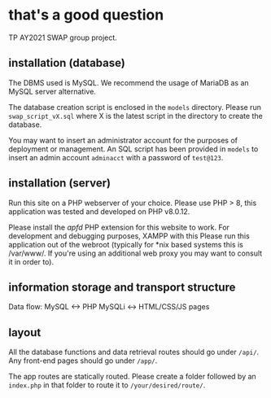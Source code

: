 # that's a good question
TP AY2021 SWAP group project.

## installation (database)
The DBMS used is MySQL. We recommend the usage of MariaDB as an MySQL server alternative.

The database creation script is enclosed in the `models` directory. Please run `swap_script_vX.sql` where X is the latest script in the directory to create the database.

You may want to insert an administrator account for the purposes of deployment or management. An SQL script has been provided in `models` to insert an admin account `adminacct` with a password of `test@123`.

## installation (server)
Run this site on a PHP webserver of your choice. Please use PHP > 8, this application was tested and developed on PHP v8.0.12.

Please install the *apfd* PHP extension for this website to work. For development and debugging purposes, XAMPP with this Please run this application out of the webroot (typically for \*nix based systems this is /var/www/. If you're using an additional web proxy you may want to consult it in order to).





## information storage and transport structure
Data flow:
MySQL <-> PHP MySQLi <-> HTML/CSS/JS pages

## layout
All the database functions and data retrieval routes should go under `/api/`. Any front-end pages should go under `/app/`.

The app routes are statically routed. Please create a folder followed by an `index.php` in that folder to route it to `/your/desired/route/`.
